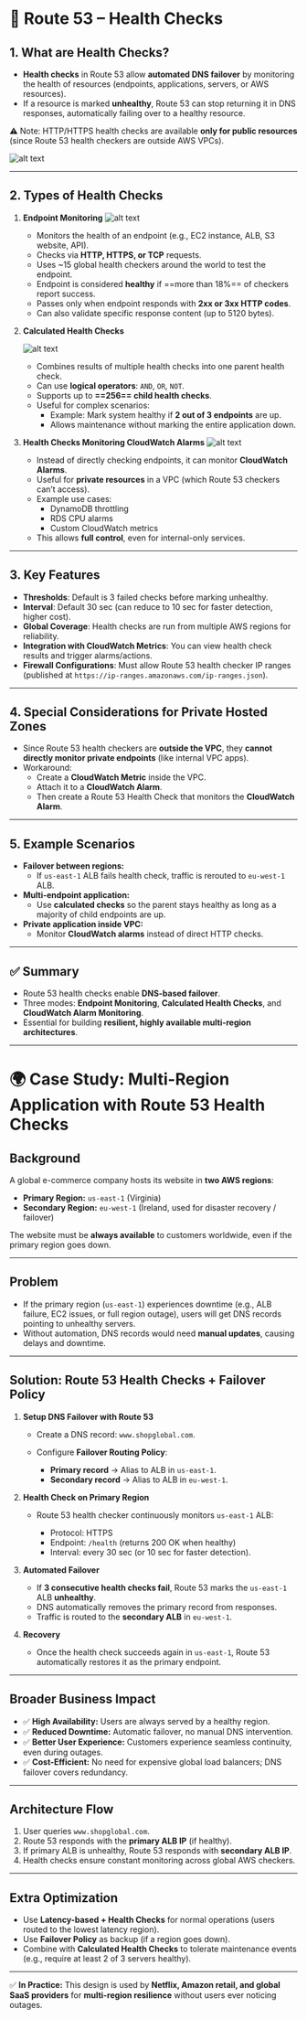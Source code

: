 
# 📌 Route 53 – Health Checks

## 1. What are Health Checks?
- **Health checks** in Route 53 allow **automated DNS failover** by monitoring the health of resources (endpoints, applications, servers, or AWS resources).  
- If a resource is marked **unhealthy**, Route 53 can stop returning it in DNS responses, automatically failing over to a healthy resource.  

⚠️ Note: HTTP/HTTPS health checks are available **only for public resources** (since Route 53 health checkers are outside AWS VPCs).  

![alt text](image-223.png)

---

## 2. Types of Health Checks
1. **Endpoint Monitoring**
   ![alt text](image-225.png)
   - Monitors the health of an endpoint (e.g., EC2 instance, ALB, S3 website, API).
   - Checks via **HTTP, HTTPS, or TCP** requests.  
   - Uses ~15 global health checkers around the world to test the endpoint.  
   - Endpoint is considered **healthy** if ==more than 18%== of checkers report success.  
   - Passes only when endpoint responds with **2xx or 3xx HTTP codes**.  
   - Can also validate specific response content (up to 5120 bytes).  

2. **Calculated Health Checks**

    ![alt text](image-224.png)

   - Combines results of multiple health checks into one parent health check.  
   - Can use **logical operators**: `AND`, `OR`, `NOT`.  
   - Supports up to **==256== child health checks**.  
   - Useful for complex scenarios:  
     - Example: Mark system healthy if **2 out of 3 endpoints** are up.  
     - Allows maintenance without marking the entire application down.  

3. **Health Checks Monitoring CloudWatch Alarms**
   ![alt text](image-226.png)
   - Instead of directly checking endpoints, it can monitor **CloudWatch Alarms**.  
   - Useful for **private resources** in a VPC (which Route 53 checkers can’t access).  
   - Example use cases:  
     - DynamoDB throttling  
     - RDS CPU alarms  
     - Custom CloudWatch metrics  
   - This allows **full control**, even for internal-only services.  

---

## 3. Key Features
- **Thresholds**: Default is 3 failed checks before marking unhealthy.  
- **Interval**: Default 30 sec (can reduce to 10 sec for faster detection, higher cost).  
- **Global Coverage**: Health checks are run from multiple AWS regions for reliability.  
- **Integration with CloudWatch Metrics**: You can view health check results and trigger alarms/actions.  
- **Firewall Configurations**: Must allow Route 53 health checker IP ranges (published at `https://ip-ranges.amazonaws.com/ip-ranges.json`).  

---

## 4. Special Considerations for Private Hosted Zones
- Since Route 53 health checkers are **outside the VPC**, they **cannot directly monitor private endpoints** (like internal VPC apps).  
- Workaround:  
  - Create a **CloudWatch Metric** inside the VPC.  
  - Attach it to a **CloudWatch Alarm**.  
  - Then create a Route 53 Health Check that monitors the **CloudWatch Alarm**.  

---

## 5. Example Scenarios
- **Failover between regions:**  
  - If `us-east-1` ALB fails health check, traffic is rerouted to `eu-west-1` ALB.  
- **Multi-endpoint application:**  
  - Use **calculated checks** so the parent stays healthy as long as a majority of child endpoints are up.  
- **Private application inside VPC:**  
  - Monitor **CloudWatch alarms** instead of direct HTTP checks.  

---

## ✅ Summary
- Route 53 health checks enable **DNS-based failover**.  
- Three modes: **Endpoint Monitoring**, **Calculated Health Checks**, and **CloudWatch Alarm Monitoring**.  
- Essential for building **resilient, highly available multi-region architectures**.  

---


# 🌍 Case Study: Multi-Region Application with Route 53 Health Checks

## **Background**

A global e-commerce company hosts its website in **two AWS regions**:

* **Primary Region:** `us-east-1` (Virginia)
* **Secondary Region:** `eu-west-1` (Ireland, used for disaster recovery / failover)

The website must be **always available** to customers worldwide, even if the primary region goes down.

---

## **Problem**

* If the primary region (`us-east-1`) experiences downtime (e.g., ALB failure, EC2 issues, or full region outage), users will get DNS records pointing to unhealthy servers.
* Without automation, DNS records would need **manual updates**, causing delays and downtime.

---

## **Solution: Route 53 Health Checks + Failover Policy**

1. **Setup DNS Failover with Route 53**

   * Create a DNS record: `www.shopglobal.com`.
   * Configure **Failover Routing Policy**:

     * **Primary record** → Alias to ALB in `us-east-1`.
     * **Secondary record** → Alias to ALB in `eu-west-1`.

2. **Health Check on Primary Region**

   * Route 53 health checker continuously monitors `us-east-1` ALB:

     * Protocol: HTTPS
     * Endpoint: `/health` (returns 200 OK when healthy)
     * Interval: every 30 sec (or 10 sec for faster detection).

3. **Automated Failover**

   * If **3 consecutive health checks fail**, Route 53 marks the `us-east-1` ALB **unhealthy**.
   * DNS automatically removes the primary record from responses.
   * Traffic is routed to the **secondary ALB** in `eu-west-1`.

4. **Recovery**

   * Once the health check succeeds again in `us-east-1`, Route 53 automatically restores it as the primary endpoint.

---

## **Broader Business Impact**

* ✅ **High Availability:** Users are always served by a healthy region.
* ✅ **Reduced Downtime:** Automatic failover, no manual DNS intervention.
* ✅ **Better User Experience:** Customers experience seamless continuity, even during outages.
* ✅ **Cost-Efficient:** No need for expensive global load balancers; DNS failover covers redundancy.

---

## **Architecture Flow**

1. User queries `www.shopglobal.com`.
2. Route 53 responds with the **primary ALB IP** (if healthy).
3. If primary ALB is unhealthy, Route 53 responds with **secondary ALB IP**.
4. Health checks ensure constant monitoring across global AWS checkers.

---

## **Extra Optimization**

* Use **Latency-based + Health Checks** for normal operations (users routed to the lowest latency region).
* Use **Failover Policy** as backup (if a region goes down).
* Combine with **Calculated Health Checks** to tolerate maintenance events (e.g., require at least 2 of 3 servers healthy).

---

✅ **In Practice:**
This design is used by **Netflix, Amazon retail, and global SaaS providers** for **multi-region resilience** without users ever noticing outages.

